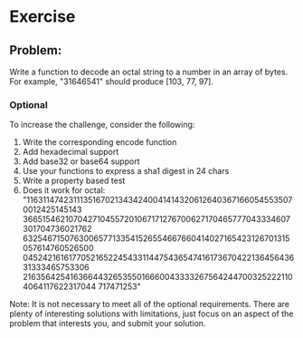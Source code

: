 # Exercise

## Problem:

Write a function to decode an octal string to a number in an array of bytes. For example,
"31646541" should produce [103, 77, 97].

### Optional
To increase the challenge, consider the following:
1. Write the corresponding encode function
2. Add hexadecimal support
3. Add base32 or base64 support
4. Use your functions to express a sha1 digest in 24 chars
5. Write a property based test
6. Does it work for octal:
"116311474231113516702134342400414143206126403671660545535070012425145143
3665154621070427104557201067171276700627170465777043334607301704736021762
6325467150763006577133541526554667660414027165423126701315057614760526500
0452421616177052165224543311447543654741617367042213645643631333465753306
2163564254163664432653550166600433332675642447003252221104064117622317044
717471253"

Note: It is not necessary to meet all of the optional requirements. There are plenty of
interesting solutions with limitations, just focus on an aspect of the problem that interests
you, and submit your solution.